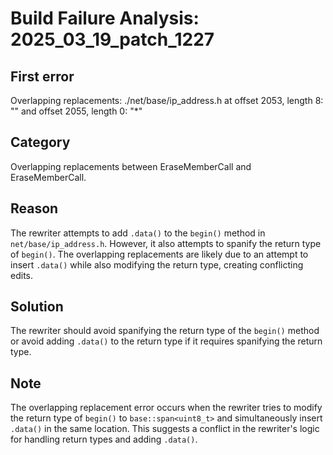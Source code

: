 # Build Failure Analysis: 2025_03_19_patch_1227

## First error
Overlapping replacements: ./net/base/ip_address.h at offset 2053, length 8: "" and offset 2055, length 0: "*"

## Category
Overlapping replacements between EraseMemberCall and EraseMemberCall.

## Reason
The rewriter attempts to add `.data()` to the `begin()` method in `net/base/ip_address.h`. However, it also attempts to spanify the return type of `begin()`. The overlapping replacements are likely due to an attempt to insert `.data()` while also modifying the return type, creating conflicting edits.

## Solution
The rewriter should avoid spanifying the return type of the `begin()` method or avoid adding `.data()` to the return type if it requires spanifying the return type.

## Note
The overlapping replacement error occurs when the rewriter tries to modify the return type of `begin()` to `base::span<uint8_t>` and simultaneously insert `.data()` in the same location. This suggests a conflict in the rewriter's logic for handling return types and adding `.data()`.